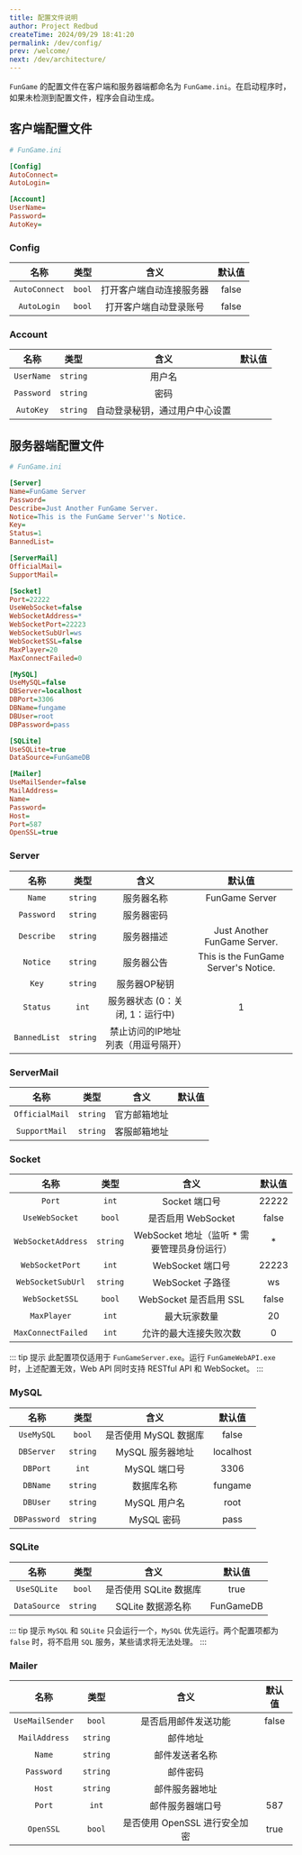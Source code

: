 ```yaml
---
title: 配置文件说明
author: Project Redbud
createTime: 2024/09/29 18:41:20
permalink: /dev/config/
prev: /welcome/
next: /dev/architecture/
---
```


`FunGame` 的配置文件在客户端和服务器端都命名为 `FunGame.ini`。在启动程序时，如果未检测到配置文件，程序会自动生成。

## 客户端配置文件

```ini
# FunGame.ini

[Config]
AutoConnect=
AutoLogin=

[Account]
UserName=
Password=
AutoKey=
```

### Config

| 名称   |   类型   |   含义   |  默认值  |
|:----------:|:--------:|:--------:|:--------:|
| `AutoConnect` | `bool` | 打开客户端自动连接服务器   |  false |
| `AutoLogin` | `bool` | 打开客户端自动登录账号   |  false  |

### Account

| 名称   |   类型   |   含义   |  默认值  |
|:----------:|:--------:|:--------:|:--------:|
| `UserName` | `string` | 用户名   |  |
| `Password` | `string` | 密码     |  |
| `AutoKey` | `string` | 自动登录秘钥，通过用户中心设置  |  |

## 服务器端配置文件

```ini
# FunGame.ini

[Server]
Name=FunGame Server
Password=
Describe=Just Another FunGame Server.
Notice=This is the FunGame Server''s Notice.
Key=
Status=1
BannedList=

[ServerMail]
OfficialMail=
SupportMail=

[Socket]
Port=22222
UseWebSocket=false
WebSocketAddress=*
WebSocketPort=22223
WebSocketSubUrl=ws
WebSocketSSL=false
MaxPlayer=20
MaxConnectFailed=0

[MySQL]
UseMySQL=false
DBServer=localhost
DBPort=3306
DBName=fungame
DBUser=root
DBPassword=pass

[SQLite]
UseSQLite=true
DataSource=FunGameDB

[Mailer]
UseMailSender=false
MailAddress=
Name=
Password=
Host=
Port=587
OpenSSL=true
```

### Server

| 名称   |   类型   |   含义   |  默认值  |
|:----------:|:--------:|:--------:|:--------:|
| `Name` | `string` | 服务器名称   |  FunGame Server |
| `Password` | `string` | 服务器密码   |  |
| `Describe` | `string` | 服务器描述   | Just Another FunGame Server. |
| `Notice` | `string` | 服务器公告   | This is the FunGame Server's Notice. |
| `Key` | `string` | 服务器OP秘钥   |  |
| `Status` | `int` | 服务器状态 (0：关闭, 1：运行中)   | 1 |
| `BannedList` | `string` | 禁止访问的IP地址列表（用逗号隔开）   |  |

### ServerMail

| 名称   |   类型   |   含义   |  默认值  |
|:----------:|:--------:|:--------:|:--------:|
| `OfficialMail` | `string` | 官方邮箱地址   |  |
| `SupportMail` | `string` | 客服邮箱地址   |  |

### Socket

| 名称   |   类型   |   含义   |  默认值  |
|:----------:|:--------:|:--------:|:--------:|
| `Port` | `int` | Socket 端口号   | 22222 |
| `UseWebSocket` | `bool` | 是否启用 WebSocket   | false |
| `WebSocketAddress` | `string` | WebSocket 地址（监听 * 需要管理员身份运行）   | * |
| `WebSocketPort` | `int` | WebSocket 端口号   | 22223 |
| `WebSocketSubUrl` | `string` | WebSocket 子路径   | ws |
| `WebSocketSSL` | `bool` | WebSocket 是否启用 SSL   | false |
| `MaxPlayer` | `int` | 最大玩家数量   | 20 |
| `MaxConnectFailed` | `int` | 允许的最大连接失败次数   | 0 |

::: tip 提示
此配置项仅适用于 `FunGameServer.exe`。运行 `FunGameWebAPI.exe` 时，上述配置无效，Web API 同时支持 RESTful API 和 WebSocket。
:::

### MySQL

| 名称   |   类型   |   含义   |  默认值  |
|:----------:|:--------:|:--------:|:--------:|
| `UseMySQL` | `bool` | 是否使用 MySQL 数据库   | false |
| `DBServer` | `string` | MySQL 服务器地址   | localhost |
| `DBPort` | `int` | MySQL 端口号   | 3306 |
| `DBName` | `string` | 数据库名称   | fungame |
| `DBUser` | `string` | MySQL 用户名   | root |
| `DBPassword` | `string` | MySQL 密码   | pass |

### SQLite

| 名称   |   类型   |   含义   |  默认值  |
|:----------:|:--------:|:--------:|:--------:|
| `UseSQLite` | `bool` | 是否使用 SQLite 数据库   | true |
| `DataSource` | `string` | SQLite 数据源名称   | FunGameDB |

::: tip 提示
`MySQL` 和 `SQLite` 只会运行一个，`MySQL` 优先运行。两个配置项都为 `false` 时，将不启用 `SQL` 服务，某些请求将无法处理。
:::

### Mailer

| 名称   |   类型   |   含义   |  默认值  |
|:----------:|:--------:|:--------:|:--------:|
| `UseMailSender` | `bool` | 是否启用邮件发送功能   | false |
| `MailAddress` | `string` | 邮件地址   |  |
| `Name` | `string` | 邮件发送者名称   |  |
| `Password` | `string` | 邮件密码   |  |
| `Host` | `string` | 邮件服务器地址   |  |
| `Port` | `int` | 邮件服务器端口号   | 587 |
| `OpenSSL` | `bool` | 是否使用 OpenSSL 进行安全加密   | true |
